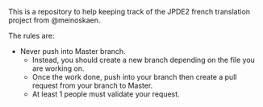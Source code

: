 This is a repository to help keeping track of the JPDE2 french translation project from @meinoskaen.

The rules are:
- Never push into Master branch.
  - Instead, you should create a new branch depending on the file you are working on.
  - Once the work done, push into your branch then create a pull request from your branch to Master.
  - At least 1 people must validate your request.
